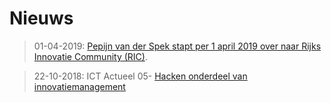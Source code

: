 # Nieuws

>01-04-2019: [Pepijn van der Spek stapt per 1 april 2019 over naar Rijks Innovatie Community (RIC)](https://www.rijksinnovatiecommunity.nl/actueel/nieuws/2019/04/02/pepijn-van-der-spek-aan-de-slag-als-community-manager-voor-de-ric).

>22-10-2018: ICT Actueel 05- [Hacken onderdeel van innovatiemanagement](https://www.ssc-ictspecials.nl/ictactueel/2018/05/vicor-gevers)

